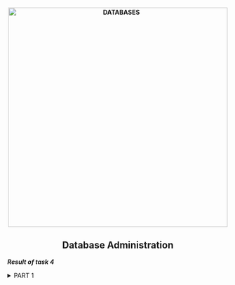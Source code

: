 <h4 align="center"> 
  <img alt="DATABASES" src="https://download.pingcap.com/images/blog/choosing-right-database-for-your-applications.png" width="500"> 
</h4>
<h2 align="center"> Database Administration </h2>

***Result of task 4*** <br>

<details><summary>PART 1</summary><br>
1. <a href="https://www.mysql.com/downloads/">Download</a> MySQL server for your OS on VM.<br>
2. <a href="https://www.digitalocean.com/community/tutorials/how-to-install-mysql-on-ubuntu-20-04-ru">Install</a> MySQL server on VM (Ubuntu 20.04).

  <img alt="" src="https://github.com/zinchenko-ihor/DevOps_online_Kyiv_2021Q4/blob/master/m4/Task4.1/IMG/install%20mysql_server.png"> <br>
3. Select a subject area and describe the database schema, (minimum 3 tables). <br>
4. Create a database on the server through the console. <br>
   <img alt="" src="https://github.com/zinchenko-ihor/DevOps_online_Kyiv_2021Q4/blob/master/m4/Task4.1/IMG/Tables.png"> <br>
  
5. Fill in tables.<br>
   <img alt="" src="https://github.com/zinchenko-ihor/DevOps_online_Kyiv_2021Q4/blob/master/m4/Task4.1/IMG/All_Tables.png"> <br>
  
6. Construct and execute SELECT operator with WHERE, GROUP BY and ORDER BY.<br>
  <img alt="" src="https://github.com/zinchenko-ihor/DevOps_online_Kyiv_2021Q4/blob/master/m4/Task4.1/IMG/Select.png"> <br>

7. Execute other different SQL queries DDL, DML, DCL.<br>
  <img alt="" src="https://github.com/zinchenko-ihor/DevOps_online_Kyiv_2021Q4/blob/master/m4/Task4.1/IMG/Insert.png"> <br>
  <img alt="" src="https://github.com/zinchenko-ihor/DevOps_online_Kyiv_2021Q4/blob/master/m4/Task4.1/IMG/Insert_2.png"> <br>
  <img alt="" src="https://github.com/zinchenko-ihor/DevOps_online_Kyiv_2021Q4/blob/master/m4/Task4.1/IMG/Delete.png"> <br>
  <img alt="" src="https://github.com/zinchenko-ihor/DevOps_online_Kyiv_2021Q4/blob/master/m4/Task4.1/IMG/Delete.png"> <br>
  
8.Create a database of new users with different privileges. Connect to the database as a new user and verify that the privileges allow or deny certain actions.<br>
  <img alt="" src="https://github.com/zinchenko-ihor/DevOps_online_Kyiv_2021Q4/blob/master/m4/Task4.1/IMG/New_DB.png"> <br>
  <img alt="" src="https://github.com/zinchenko-ihor/DevOps_online_Kyiv_2021Q4/blob/master/m4/Task4.1/IMG/Users.png"> <br>
  <img alt="" src="https://github.com/zinchenko-ihor/DevOps_online_Kyiv_2021Q4/blob/master/m4/Task4.1/IMG/Grants_For_Admin.png"> <br>
  <img alt="" src="https://github.com/zinchenko-ihor/DevOps_online_Kyiv_2021Q4/blob/master/m4/Task4.1/IMG/Grants_For_test.png"> <br>
  
9. Make a selection from the main table DB MySQL.<br>
  <img alt="" src="https://github.com/zinchenko-ihor/DevOps_online_Kyiv_2021Q4/blob/master/m4/Task4.1/IMG/Denided.png"> <br>
  <img alt="" src="https://github.com/zinchenko-ihor/DevOps_online_Kyiv_2021Q4/blob/master/m4/Task4.1/IMG/Denided1.png"> <br>
</details>

